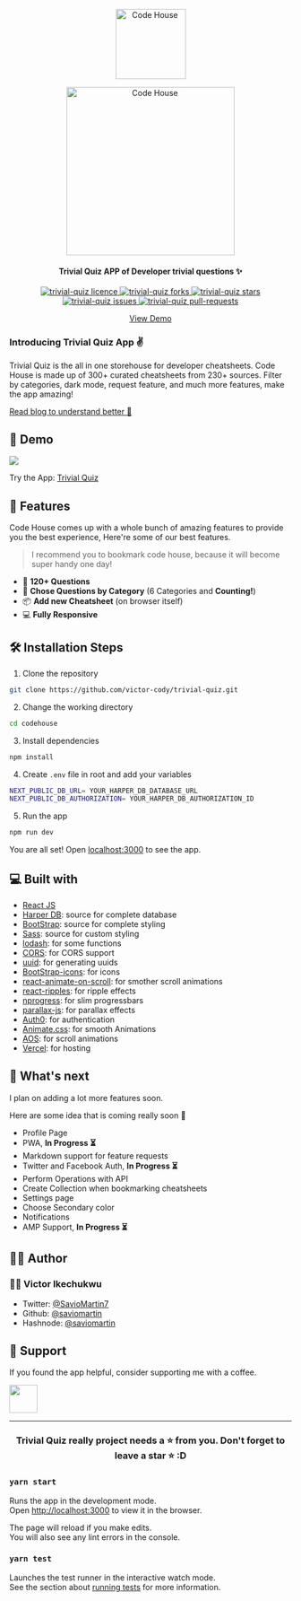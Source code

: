 <p align="center">
  <a href="https://trivial-quiz.vercel.app/">
    <img alt="Code House" src="public/icons/logo192.png" width="125" />
  </a>
</p>
<p align="center">
  <a href="https://trivial-quiz.vercel.app/">
    <img alt="Code House" src="public/readme/trivial-quiz-text.png" width="300" />
  </a>
</p>
<h4 align="center">Trivial Quiz APP of  Developer trivial questions ✨️</h4>

<p align="center">
<a href="https://github.com/victor-cody/trivial-quiz/blob/master/LICENSE" target="blank">
<img src="https://img.shields.io/github/license/victor-cody/trivial-quiz?style=flat-square" alt="trivial-quiz licence" />
</a>
<a href="https://github.com/victor-cody/trivial-quiz/fork" target="blank">
<img src="https://img.shields.io/github/forks/victor-cody/trivial-quiz?style=flat-square" alt="trivial-quiz forks"/>
</a>
<a href="https://github.com/victor-cody/trivial-quiz/stargazers" target="blank">
<img src="https://img.shields.io/github/stars/victor-cody/trivial-quiz?style=flat-square" alt="trivial-quiz stars"/>
</a>
<a href="https://github.com/victor-cody/trivial-quiz/issues" target="blank">
<img src="https://img.shields.io/github/issues/victor-cody/trivial-quiz?style=flat-square" alt="trivial-quiz issues"/>
</a>
<a href="https://github.com/victor-cody/trivial-quiz/pulls" target="blank">
<img src="https://img.shields.io/github/issues-pr/victor-cody/trivial-quiz?style=flat-square" alt="trivial-quiz pull-requests"/>
</a>
<!-- <a href="https://twitter.com/intent/tweet?text=Checkout%20trivial-quiz.vercel.app%20by%20@SavioMartin7%0A%0AMore%20than%20300%20developer%20cheatsheets%20all%20in%20one%20place,%20with%20more%20amazing%20features.%20You%27ll%20love%20it!%F0%9F%94%A5%0A%0A%23DEVCommunity"><img src="https://img.shields.io/twitter/url?label=Share%20on%20Twitter&style=social&url=https%3A%2F%2Fgithub.com%2Fsaviomartin%2Ftrivial-quiz"></a> -->

</p>

<p align="center">
    <a href="https://trivial-quiz.vercel.app/" target="blank">View Demo</a>
</p>

### Introducing Trivial Quiz App ✌️

Trivial Quiz is the all in one storehouse for developer cheatsheets. Code House is made up of 300+ curated cheatsheets from 230+ sources. Filter by categories, dark mode, request feature, and much more features, make the app amazing! 

[Read blog to understand better 📖](https://vickyikechukwu/introducing-trivial-quiz-app-a-world-of-trivial-questions-for-developers)

## 🚀 Demo

<a href="https://trivial-quiz.vercel.app/" target="blank">
<img src="public/assets/codehouse-banner.png" />
</a>

Try the App: [Trivial Quiz](https://trivial-quiz.vercel.app/)

## 🧐 Features

Code House comes up with a whole bunch of amazing features to provide you the best experience, Here're some of our best features.

> I recommend you to bookmark code house, because it will become super handy one day!

- 💯 **120+ Questions**
- 🧐 **Chose Questions by Category** (6 Categories and **Counting!**)
- 📦 **Add new Cheatsheet** (on browser itself)
- 💻 **Fully Responsive**
## 🛠️ Installation Steps

1. Clone the repository

```bash
git clone https://github.com/victor-cody/trivial-quiz.git
```

2. Change the working directory

```bash
cd codehouse
```

3. Install dependencies

```bash
npm install
```

4. Create `.env` file in root and add your variables

```bash
NEXT_PUBLIC_DB_URL= YOUR_HARPER_DB_DATABASE_URL
NEXT_PUBLIC_DB_AUTHORIZATION= YOUR_HARPER_DB_AUTHORIZATION_ID
```

5. Run the app

```bash
npm run dev
```

You are all set! Open [localhost:3000](http://localhost:3000/) to see the app.

## 💻 Built with

- [React JS](https://nextjs.org/)
- [Harper DB](https://harperdb.io/): source for complete database
- [BootStrap](https://tailwindcss.com/): source for complete styling
 - [Sass](https://tailwindcss.com/): source for custom styling
- [lodash](https://lodash.com/): for some functions
- [CORS](https://www.npmjs.com/package/cors): for CORS support
- [uuid](https://www.npmjs.com/package/uuid): for generating uuids
- [BootStrap-icons](https://react-icons.github.io/react-icons/): for icons
- [react-animate-on-scroll](https://github.com/ankeetmaini/react-infinite-scroll-component): for smother scroll animations
- [react-ripples](https://github.com/rwu823/react-ripples): for ripple effects
- [nprogress](https://www.npmjs.com/package/nprogress): for slim progressbars
- [parallax-js](http://matthew.wagerfield.com/parallax/): for parallax effects
- [Auth0](https://auth0.com): for authentication
- [Animate.css](https://animate.style/): for smooth Animations
- [AOS](https://michalsnik.github.io/aos/): for scroll animations
- [Vercel](http://vercel.com/): for hosting

## 🌈 What's next

I plan on adding a lot more features soon.

Here are some idea that is coming really soon 👀

- Profile Page
- PWA, **In Progress ⏳️**
- Markdown support for feature requests
- Twitter and Facebook Auth, **In Progress ⏳️**
- Perform Operations with API
- Create Collection when bookmarking cheatsheets
- Settings page
- Choose Secondary color
- Notifications
- AMP Support, **In Progress ⏳️**

## 👨‍💻 Author

### 👨‍💻 Victor Ikechukwu

- Twitter: [@SavioMartin7](https://twitter.com/SavioMartin7)
- Github: [@saviomartin](https://github.com/saviomartin)
- Hashnode: [@saviomartin](https://hashnode.com/@saviomartin)

## 🙏 Support

If you found the app helpful, consider supporting me with a coffee.

<img src="https://cdn.buymeacoffee.com/buttons/v2/default-yellow.png" height="50px">

---

<h3 align="center">
Trivial Quiz really project needs a ⭐️ from you. Don't forget to leave a star ⭐️ :D
</h3>

### `yarn start`

Runs the app in the development mode.\
Open [http://localhost:3000](http://localhost:3000) to view it in the browser.

The page will reload if you make edits.\
You will also see any lint errors in the console.

### `yarn test`

Launches the test runner in the interactive watch mode.\
See the section about [running tests](https://facebook.github.io/create-react-app/docs/running-tests) for more information.
